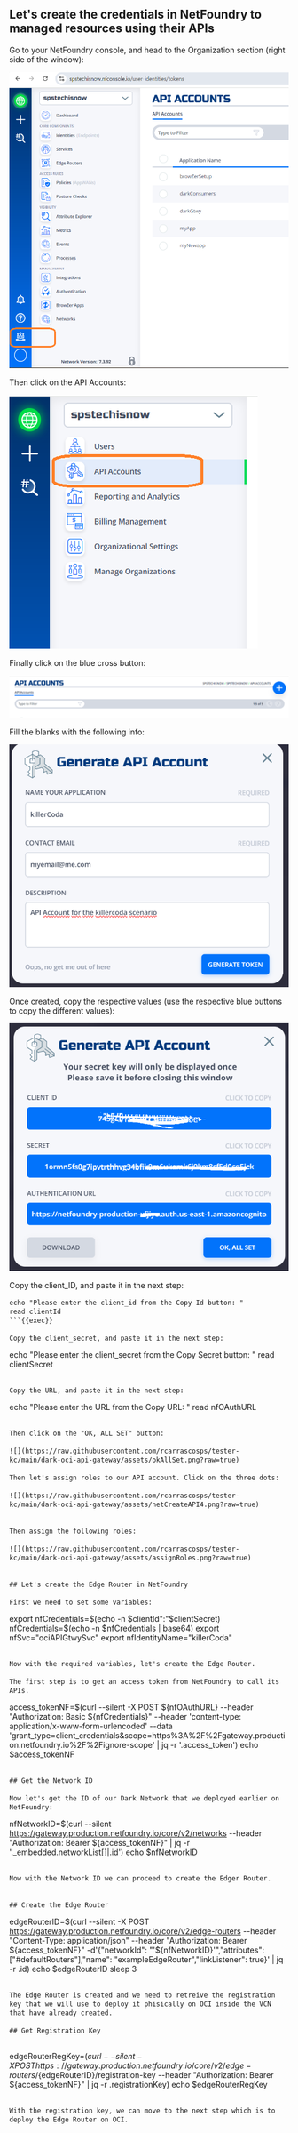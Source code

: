 ## Let's create the credentials in NetFoundry to managed resources using their APIs

Go to your NetFoundry console, and head to the Organization section (right side of the window):

![](https://raw.githubusercontent.com/rcarrascosps/tester-kc/main/dark-oci-api-gateway/assets/netorg.png?raw=true)

Then click on the API Accounts:

![](https://raw.githubusercontent.com/rcarrascosps/tester-kc/main/dark-oci-api-gateway/assets/netAPIAcc.png?raw=true)

Finally click on the blue cross button:

![](https://raw.githubusercontent.com/rcarrascosps/tester-kc/main/dark-oci-api-gateway/assets/netCreateAPI.png?raw=true)

Fill the blanks with the following info:

![](https://raw.githubusercontent.com/rcarrascosps/tester-kc/main/dark-oci-api-gateway/assets/netCreateAPI2.png?raw=true)

Once created, copy the respective values (use the respective blue buttons to copy the different values):

![](https://raw.githubusercontent.com/rcarrascosps/tester-kc/main/dark-oci-api-gateway/assets/netCopyValues2.png?raw=true)

Copy the client_ID, and paste it in the next step:

```
echo "Please enter the client_id from the Copy Id button: "
read clientId 
```{{exec}}

Copy the client_secret, and paste it in the next step:

```
echo "Please enter the client_secret from the Copy Secret button: "
read clientSecret 
```{{exec}}

Copy the URL, and paste it in the next step:

```
echo "Please enter the URL from the Copy URL: "
read nfOAuthURL 
```{{exec}}

Then click on the "OK, ALL SET" button:

![](https://raw.githubusercontent.com/rcarrascosps/tester-kc/main/dark-oci-api-gateway/assets/okAllSet.png?raw=true)

Then let's assign roles to our API account. Click on the three dots:

![](https://raw.githubusercontent.com/rcarrascosps/tester-kc/main/dark-oci-api-gateway/assets/netCreateAPI4.png?raw=true)


Then assign the following roles:

![](https://raw.githubusercontent.com/rcarrascosps/tester-kc/main/dark-oci-api-gateway/assets/assignRoles.png?raw=true)


## Let's create the Edge Router in NetFoundry

First we need to set some variables:

```
export nfCredentials=$(echo -n $clientId":"$clientSecret)
nfCredentials=$(echo -n $nfCredentials | base64)
export nfSvc="ociAPIGtwySvc"
export nfIdentityName="killerCoda"
```{{execute}}

Now with the required variables, let's create the Edge Router.

The first step is to get an access token from NetFoundry to call its APIs.

```
access_tokenNF=$(curl --silent -X POST ${nfOAuthURL} --header "Authorization: Basic ${nfCredentials}" --header 'content-type: application/x-www-form-urlencoded' --data 'grant_type=client_credentials&scope=https%3A%2F%2Fgateway.production.netfoundry.io%2F%2Fignore-scope' | jq -r '.access_token')
echo $access_tokenNF
```{{execute}}

## Get the Network ID

Now let's get the ID of our Dark Network that we deployed earlier on NetFoundry:

```
nfNetworkID=$(curl --silent https://gateway.production.netfoundry.io/core/v2/networks --header "Authorization: Bearer ${access_tokenNF}" | jq  -r '._embedded.networkList[]|.id')
echo $nfNetworkID
```{{execute}}

Now with the Network ID we can proceed to create the Edger Router.


## Create the Edge Router

```
edgeRouterID=$(curl --silent -X POST https://gateway.production.netfoundry.io/core/v2/edge-routers --header "Content-Type: application/json" --header "Authorization: Bearer ${access_tokenNF}" -d'{"networkId": "'${nfNetworkID}'","attributes": ["#defaultRouters"],"name": "exampleEdgeRouter","linkListener": true}' | jq  -r .id)
echo $edgeRouterID
sleep 3
```{{execute}}

The Edge Router is created and we need to retreive the registration key that we will use to deploy it phisically on OCI inside the VCN that have already created.

## Get Registration Key


```
edgeRouterRegKey=$(curl --silent -X POST https://gateway.production.netfoundry.io/core/v2/edge-routers/${edgeRouterID}/registration-key --header "Authorization: Bearer ${access_tokenNF}" | jq -r .registrationKey)
echo $edgeRouterRegKey
```{{execute}}

With the registration key, we can move to the next step which is to deploy the Edge Router on OCI.

